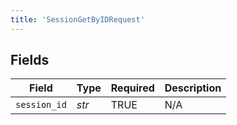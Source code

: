 ```yaml
---
title: 'SessionGetByIDRequest'
---
```



## Fields

| Field              | Type               | Required           | Description        |
| ------------------ | ------------------ | ------------------ | ------------------ |
| `session_id`       | *str*              | TRUE | N/A                |